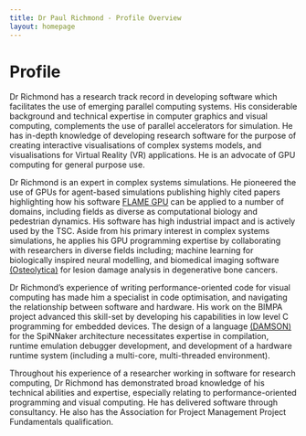 ```yaml
---
title: Dr Paul Richmond - Profile Overview
layout: homepage
---
```


# Profile

Dr Richmond has a research track record in developing software which facilitates the use of emerging parallel computing systems. His considerable background and technical expertise in computer graphics and visual computing, complements the use of parallel accelerators for simulation. He has in-depth knowledge of developing research software for the purpose of creating interactive visualisations of complex systems models, and visualisations for Virtual Reality (VR) applications. He is an advocate of GPU computing for general purpose use. 

Dr Richmond is an expert in complex systems simulations. He pioneered the use of GPUs for agent-based simulations publishing highly cited papers highlighting how his software [FLAME GPU](http://flamegpu.com/) can be applied to a number of domains, including fields as diverse as computational biology and pedestrian dynamics. His software has high industrial impact and is actively used by the TSC. Aside from his primary interest in complex systems simulations, he applies his GPU programming expertise by collaborating with researchers in diverse fields including; machine learning for biologically inspired neural modelling, and biomedical imaging software [(Osteolytica)](http://www.osteolytica.com/) for lesion damage analysis in degenerative bone cancers.

Dr Richmond’s experience of writing performance-oriented code for visual computing has made him a specialist in code optimisation, and navigating the relationship between software and hardware. His work on the BIMPA project advanced this skill-set by developing his capabilities in low level C programming for embedded devices. The design of a language [(DAMSON)](http://damson.sites.sheffield.ac.uk/home) for the SpiNNaker architecture necessitates expertise in compilation, runtime emulation debugger development, and development of a hardware runtime system (including a multi-core, multi-threaded environment).

Throughout his experience of a researcher working in software for research computing, Dr Richmond has demonstrated broad knowledge of his technical abilities and expertise, especially relating to performance-oriented programming and visual computing. He has delivered software through consultancy. He also has the Association for Project Management Project Fundamentals qualification. 
